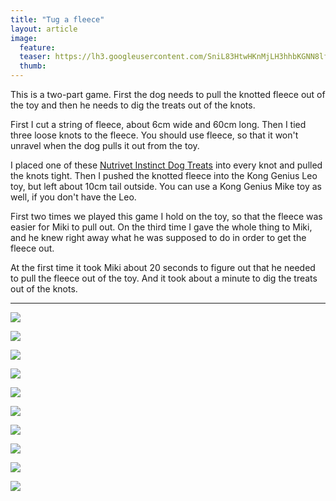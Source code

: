 ```yaml
---
title: "Tug a fleece"
layout: article
image:
  feature:
  teaser: https://lh3.googleusercontent.com/SniL83HtwHKnMjLH3hhbKGNN8lfoq5uy-H6ImYBMyz562bkOp0H6p8jKNfGrrEJeSji8c4h2zJbqrcMuzuk40VcbH7K6lbHbj--Io4-Il7J2lfJTfD3aB_CVqJb907h0yhan9Oc_g--N0r1yBTOYk6kibaul-xxi3A6likEkduQgbcyRqla2utOqfvokVU_aml7K1ywWX6AchRZ2XBnK-6fAGpLw18zYwhTLZOkSF4z7U1fZ83k0YOeDpkStfKb-UbUaGQbUMy4kipC_vym4iSbTP0_spNgYUyKLPTYdY2DgQ4a82vYLBGpFSD1QmXaAIPI_ySYqUHzRSqHEO7hVkkoWaNhllZNQ6UkeUpc2Uf8nXvwqXdlAZIJJWzLVL5TOtsbeVEcGzBXNPBuSeFds5ekSjGCvPMm4XDOraWk_9IL0rpK4IIm1nOeaUo1K659Q81unHP-B0pCEITbZREeOGcH_gxl0HDvAu3VDleKDy8rPz-89kDJFQPhKEcF1NVbNpEbgRS6WPVLpmavmpW67lXRPcNxtO2kOW7y0RPDhrfr5z-if0KECfRZnJ95_FnqKRdux=w245
  thumb:
---
```


This is a two-part game. First the dog needs to pull the knotted fleece out of the toy and then he needs to dig the treats out of the knots.

First I cut a string of fleece, about 6cm wide and 60cm long. Then I tied three loose knots to the fleece. You should use fleece, so that it won't unravel when the dog pulls it out from the toy.

I placed one of these [Nutrivet Instinct Dog Treats](http://www.zooplus.com/shop/dogs/dog_treats_chews/dog_reward_treats/other/428730) into every knot and pulled the knots tight. Then I pushed the knotted fleece into the Kong Genius Leo toy, but left about 10cm tail outside. You can use a Kong Genius Mike toy as well, if you don't have the Leo.

First two times we played this game I hold on the toy, so that the fleece was easier for Miki to pull out. On the third time I gave the whole thing to Miki, and he knew right away what he was supposed to do in order to get the fleece out.

At the first time it took Miki about 20 seconds to figure out that he needed to pull the fleece out of the toy. And it took about a minute to dig the treats out of the knots.

---

[![](https://lh3.googleusercontent.com/zV_3_TVe_8BMVzZzvDp1ljIswyNsKzwPLmyOI_imiBpS5Jv7sNWZLIrDg_CePBEqnK8sSyVz08iEi8aToRb2xhuKYQEHY34eUIAiURSjR0FwziaTRLTIEUxz3JbF_rJuXY8HW8OuBZzeUFe8lkLn8SMkb_Bp2ERna3AdHQTYOq-vfzdmCncVOjJYpntdCyle7KyGlLmFDYeywUBg7gAHd6ivBBM_SoE1N9u64DBSf6xoIABK9nlgw24ECPIwUuduCFR91si9nmrtsIA4YElHwT5YUtdKN1bmC-vOBz8QO1fSPE9rFJu03TNDUQkqRY-29wmXVLYjEivSliN2ybR0nQ8Ns3If-D1BwcUgUay1ds3YL49AxetrBB7DCjYzUorWGaA0AigEMyUQ3weqA-Lhmm_U0zsxo8O1EBN8j_-UOiQ4gOs5zympbBSJdBg6ng7mtZWPZccYjsZJ9ludrDdZKiamynFDAFihyp8QR_779zTRd6oNiN2c_uf5I4wTGMvO6_pRudNLeqGOMFeDWdJ_68I8PFdqdCwkxO3Ub6zjPnshAAUkdoe1Hj7mq69kqXMlYeJl=w800)](https://lh3.googleusercontent.com/zV_3_TVe_8BMVzZzvDp1ljIswyNsKzwPLmyOI_imiBpS5Jv7sNWZLIrDg_CePBEqnK8sSyVz08iEi8aToRb2xhuKYQEHY34eUIAiURSjR0FwziaTRLTIEUxz3JbF_rJuXY8HW8OuBZzeUFe8lkLn8SMkb_Bp2ERna3AdHQTYOq-vfzdmCncVOjJYpntdCyle7KyGlLmFDYeywUBg7gAHd6ivBBM_SoE1N9u64DBSf6xoIABK9nlgw24ECPIwUuduCFR91si9nmrtsIA4YElHwT5YUtdKN1bmC-vOBz8QO1fSPE9rFJu03TNDUQkqRY-29wmXVLYjEivSliN2ybR0nQ8Ns3If-D1BwcUgUay1ds3YL49AxetrBB7DCjYzUorWGaA0AigEMyUQ3weqA-Lhmm_U0zsxo8O1EBN8j_-UOiQ4gOs5zympbBSJdBg6ng7mtZWPZccYjsZJ9ludrDdZKiamynFDAFihyp8QR_779zTRd6oNiN2c_uf5I4wTGMvO6_pRudNLeqGOMFeDWdJ_68I8PFdqdCwkxO3Ub6zjPnshAAUkdoe1Hj7mq69kqXMlYeJl=s0)

[![](https://lh3.googleusercontent.com/O5z2EZQAKPxzG8K7_6xXX1L5_zBW7NfDVaqxI01Z3gZU86NaRW9oWRkdNo6C2DrtLvU-P_bkaYisqxkA7eWj-hPBuRPGIvQ15UwKfcpvEOGmggWnH9hmPd2sPO0EAdiUrVgqr3Ao__ZJavc47lOSlKpd1CoqvNgBznjL1ZXumXxWShulvcKP1EQydtFBLGNqy5_2kO0nRJr30NRSgajb-d30RCrKs3CZ9iETzLowEtV3hioK4QC-e-AoOh4sgV_uXBZvc7gMHSI9fj3nBhQ5Lz4r1azeDZnTlj-SDSnbCH_jeG_fTX8ANgLrbPVucOTQ4crS3BNXs5FYwnBJvO7sOK9y8kZh-M_SuAKuGFKMWzuRMvcIdQNHhAMgP33p-MpMrxklnai7JpNPwRYl4WIqZ_Y5L0scgNs41qL7eehCYk_e-lWjYlXOz9pMayon8Ghacaee2P7DzGSyFD2wxDZTa8bRPEcFj1geHMZq6MHlzqLujVTnDeRwLSucVDxKRTW_FaS9DPTNTXJq8o6nTD3Tr5d62qbX-MMnuq2UNNCw8SjlMExqJeDk2MI4HivuNpvuidVy=w800)](https://lh3.googleusercontent.com/O5z2EZQAKPxzG8K7_6xXX1L5_zBW7NfDVaqxI01Z3gZU86NaRW9oWRkdNo6C2DrtLvU-P_bkaYisqxkA7eWj-hPBuRPGIvQ15UwKfcpvEOGmggWnH9hmPd2sPO0EAdiUrVgqr3Ao__ZJavc47lOSlKpd1CoqvNgBznjL1ZXumXxWShulvcKP1EQydtFBLGNqy5_2kO0nRJr30NRSgajb-d30RCrKs3CZ9iETzLowEtV3hioK4QC-e-AoOh4sgV_uXBZvc7gMHSI9fj3nBhQ5Lz4r1azeDZnTlj-SDSnbCH_jeG_fTX8ANgLrbPVucOTQ4crS3BNXs5FYwnBJvO7sOK9y8kZh-M_SuAKuGFKMWzuRMvcIdQNHhAMgP33p-MpMrxklnai7JpNPwRYl4WIqZ_Y5L0scgNs41qL7eehCYk_e-lWjYlXOz9pMayon8Ghacaee2P7DzGSyFD2wxDZTa8bRPEcFj1geHMZq6MHlzqLujVTnDeRwLSucVDxKRTW_FaS9DPTNTXJq8o6nTD3Tr5d62qbX-MMnuq2UNNCw8SjlMExqJeDk2MI4HivuNpvuidVy=s0)

[![](https://lh3.googleusercontent.com/aU0fDTOomZdjWuxYPYum8B5llKn0F36sZFvMCcdLGPleEXHjqMDThnbPiQyMJmynifqxcq4WU-6o5KSEC5l3jQ-l_BqrrHdP8ZhW7x19aMroiVmphI4XGpbBYtlKqeqGHlORbD_0Nio6uD18nUF7ChzTeHfI5-0wcyCdPYe0T53gO529WkCltJCwrt4ueHi6YH0TUNh5xqQRUuttm7ajRtIgqdiyUivue6DFU62JibmkhrNIg6sQvQIHyvEDXvAUxAxWRVrgBsKWyPUV7mn29f3izfUo0I_HD7vCz7kZiNoSUhu_0nBcrUEYzDlMN9lp5KKeiLmyBKLB9oyy0o8fFxoq7Sfdbm0belf8zi2jLM-gBELxBjqi8Y_KdKQ0QKOv_z_-FZVYLhp_1XQCN7I-NaV2onKG4bg0-hyC24FMCIDSrzWWA-wsGmQGShJOe-pQ09IeKsjN-NFqWyUp7v9LUcHjjdCxpqOotW2W4lA-hkjKAWgW4JpgiZ8qDkuP_oE-lIjQh9IkNtKW98vse6k2cJCpPl-zgMp5kTPg4B7eEbky7f-6s3SWRVxYSZeXuC8XHL9k=w800)](https://lh3.googleusercontent.com/aU0fDTOomZdjWuxYPYum8B5llKn0F36sZFvMCcdLGPleEXHjqMDThnbPiQyMJmynifqxcq4WU-6o5KSEC5l3jQ-l_BqrrHdP8ZhW7x19aMroiVmphI4XGpbBYtlKqeqGHlORbD_0Nio6uD18nUF7ChzTeHfI5-0wcyCdPYe0T53gO529WkCltJCwrt4ueHi6YH0TUNh5xqQRUuttm7ajRtIgqdiyUivue6DFU62JibmkhrNIg6sQvQIHyvEDXvAUxAxWRVrgBsKWyPUV7mn29f3izfUo0I_HD7vCz7kZiNoSUhu_0nBcrUEYzDlMN9lp5KKeiLmyBKLB9oyy0o8fFxoq7Sfdbm0belf8zi2jLM-gBELxBjqi8Y_KdKQ0QKOv_z_-FZVYLhp_1XQCN7I-NaV2onKG4bg0-hyC24FMCIDSrzWWA-wsGmQGShJOe-pQ09IeKsjN-NFqWyUp7v9LUcHjjdCxpqOotW2W4lA-hkjKAWgW4JpgiZ8qDkuP_oE-lIjQh9IkNtKW98vse6k2cJCpPl-zgMp5kTPg4B7eEbky7f-6s3SWRVxYSZeXuC8XHL9k=s0)

[![](https://lh3.googleusercontent.com/cbCICCy643kw8Z-JQ1oPg3156c4FsIkna98-UmNF8yCStACiPAoaYn6WlhTYR0tWVwJ0bXS_-yCsQ7pZovf-PxvamSbsbUmMCkHPM67Rqloutt_8tlY5KfpP_ToIU0zVaL2Ln-pvFL72GoAWLCv7v9rDPW5gg8Zrp4IJjlxFzgHOL97YdDxAWfcqzBaBmF6eIRzbwEubs3eIgyJiD3yYXQGU7e85m8qNgxom_g79eHqAE7_kyRAKbrg_8PeKrGVoIomeu8NL0AUMpsl6WO2Pss4hwfoRbHLLFQWYcKEjlw90HWhiQKQMXytW63wtJiPnvm7RuYOL0ZmDb450ie9IYx73VP1Whry6UJomFUgfL2g5V4ABddRVqEmNlS8_N57ok1yDAm9A3hrMXH2qrFgF-m00Jd9GFJjXg5tp2l3SQeLeSWE2XCMmXAIW_weVCkewd8-s_qBQFskuQBVTM1DSCYI1HhBYxLuRpQj9ZbC5Ul0BrZUhrWXZGLN0xBqQ0rGszfYuw4yJ9KfZKwHFbblEJOuQZ9201k1SmnhnBG_gBBmEY2WQ6_zSWCBH3gdBDghtI7gB=w800)](https://lh3.googleusercontent.com/cbCICCy643kw8Z-JQ1oPg3156c4FsIkna98-UmNF8yCStACiPAoaYn6WlhTYR0tWVwJ0bXS_-yCsQ7pZovf-PxvamSbsbUmMCkHPM67Rqloutt_8tlY5KfpP_ToIU0zVaL2Ln-pvFL72GoAWLCv7v9rDPW5gg8Zrp4IJjlxFzgHOL97YdDxAWfcqzBaBmF6eIRzbwEubs3eIgyJiD3yYXQGU7e85m8qNgxom_g79eHqAE7_kyRAKbrg_8PeKrGVoIomeu8NL0AUMpsl6WO2Pss4hwfoRbHLLFQWYcKEjlw90HWhiQKQMXytW63wtJiPnvm7RuYOL0ZmDb450ie9IYx73VP1Whry6UJomFUgfL2g5V4ABddRVqEmNlS8_N57ok1yDAm9A3hrMXH2qrFgF-m00Jd9GFJjXg5tp2l3SQeLeSWE2XCMmXAIW_weVCkewd8-s_qBQFskuQBVTM1DSCYI1HhBYxLuRpQj9ZbC5Ul0BrZUhrWXZGLN0xBqQ0rGszfYuw4yJ9KfZKwHFbblEJOuQZ9201k1SmnhnBG_gBBmEY2WQ6_zSWCBH3gdBDghtI7gB=s0)

[![](https://lh3.googleusercontent.com/x4J9PWe-mSOoNN--kgIv1VC-qQca9E_VKXaMuroF6aWOnIc-PmysmKM0d4VFerbAN0YJTsA9sYxB7tKIgYKtxsIRN_Yg026AQLUcdyq5ZES7ccIfUDjup_Va0tr3NXke8xHOYn4HTKNcYbM2lMvD7kLDvuNSySMmxDeB1iBAvb3--N_b1OyByUBnD3uXfABmLUzU9H9cwqq739x1iY7yyvUrgV0qokvuV1wPDJ6yXnyADzqvvh0KbQOfw_vWdvKsK4s7M5lpF4agULCelJXEviF27pzg1qD0KYHgTFU8A750DzdQdJdD374ZRTplfcznRLrxIz1fpPPNpL5Lm0jcQWZGKS8L63cnhq679MO6cD6B80RyDtkcaKW2akzegolvj4rdXqCBO4A62WmqNBeekKo3h_btmrciNaR9aSSZPqbLw3Un4w5BKTD52BhMW2_EwQ4n-c7Kr54Oa598f5t2uwmCkAGsPF3e_iJrGPsBr1Q2MHO_3gDr_Kg60pnt9FXFhLfAhpN7NgQt-wnSLWMYRBJ1X8p880OXXn1kkCPZLb2NYdYi9SEi0aRXKS89UXj76Ork=w800)](https://lh3.googleusercontent.com/x4J9PWe-mSOoNN--kgIv1VC-qQca9E_VKXaMuroF6aWOnIc-PmysmKM0d4VFerbAN0YJTsA9sYxB7tKIgYKtxsIRN_Yg026AQLUcdyq5ZES7ccIfUDjup_Va0tr3NXke8xHOYn4HTKNcYbM2lMvD7kLDvuNSySMmxDeB1iBAvb3--N_b1OyByUBnD3uXfABmLUzU9H9cwqq739x1iY7yyvUrgV0qokvuV1wPDJ6yXnyADzqvvh0KbQOfw_vWdvKsK4s7M5lpF4agULCelJXEviF27pzg1qD0KYHgTFU8A750DzdQdJdD374ZRTplfcznRLrxIz1fpPPNpL5Lm0jcQWZGKS8L63cnhq679MO6cD6B80RyDtkcaKW2akzegolvj4rdXqCBO4A62WmqNBeekKo3h_btmrciNaR9aSSZPqbLw3Un4w5BKTD52BhMW2_EwQ4n-c7Kr54Oa598f5t2uwmCkAGsPF3e_iJrGPsBr1Q2MHO_3gDr_Kg60pnt9FXFhLfAhpN7NgQt-wnSLWMYRBJ1X8p880OXXn1kkCPZLb2NYdYi9SEi0aRXKS89UXj76Ork=s0)

[![](https://lh3.googleusercontent.com/VbJLobDE92ZQLT5T2bsgVEVNK6SPrG0WruPRNMDuCsG1730K7ycmHylaQqKbt0xWvgL1iBS9yYMpq5wuEz3NG4JZ-pRhg9p5jCq1ysfelRjY7ohS04y2wv0XCSebne7__VXkr0O9KfEXisL9WXVAXPrzF4JLS0JCzoxaq618ld6CXwSJwo22cARHkV0g-PooDcftRIEzknIgrpEM2uq6dpoXeUkWbKGtO9u8QjXyKsRWQn9oNrYECp_7dQ0m9dc-b5B06Bz2OHs2kHPh9HsF99adRrjy4jNHTJV7F4SKS4tfljCb8GqtjijF9Mp_up50eL1T1Szrsp4VIyzaVKcKX120sboijtVyaQahS9rTDWDkSW_GJZUcHiTHx6vtRdL02bGKB7Vp_0dm0bGwj9exMdhIRuvpc6YpnSH23_V0ckA79yaKUS0MMpPUWSJzJCIARwqPG1Go67VoYXNXP91fClZUlJZBae_hZyJdcd_bt8ImwuNdZdhmB7LFtu9Six5Nts8J6zP_DODrRkE_9vGVE_RV-8r1GjG5yfZyThWEa_ITAAjBlUq4DszYfCxhX3ZknZ8m=w800)](https://lh3.googleusercontent.com/VbJLobDE92ZQLT5T2bsgVEVNK6SPrG0WruPRNMDuCsG1730K7ycmHylaQqKbt0xWvgL1iBS9yYMpq5wuEz3NG4JZ-pRhg9p5jCq1ysfelRjY7ohS04y2wv0XCSebne7__VXkr0O9KfEXisL9WXVAXPrzF4JLS0JCzoxaq618ld6CXwSJwo22cARHkV0g-PooDcftRIEzknIgrpEM2uq6dpoXeUkWbKGtO9u8QjXyKsRWQn9oNrYECp_7dQ0m9dc-b5B06Bz2OHs2kHPh9HsF99adRrjy4jNHTJV7F4SKS4tfljCb8GqtjijF9Mp_up50eL1T1Szrsp4VIyzaVKcKX120sboijtVyaQahS9rTDWDkSW_GJZUcHiTHx6vtRdL02bGKB7Vp_0dm0bGwj9exMdhIRuvpc6YpnSH23_V0ckA79yaKUS0MMpPUWSJzJCIARwqPG1Go67VoYXNXP91fClZUlJZBae_hZyJdcd_bt8ImwuNdZdhmB7LFtu9Six5Nts8J6zP_DODrRkE_9vGVE_RV-8r1GjG5yfZyThWEa_ITAAjBlUq4DszYfCxhX3ZknZ8m=s0)

[![](https://lh3.googleusercontent.com/NgiY2581R0WpKQcfpKtAt5EQ0kh1PyPDqDPKIv8Y0fFq-qoQm1vr0c1Z3o7LEwyRbhNkp22j0IZrQNQwPh9BOtFMBvpQpALOMix7uCnQlAaPBAqeU3aC-IVWTsgAjVb9DtQqdekK6NRitwG_NINKZ66CVKolpPSaHhZJv53NxHpVldZvVS32RVEA01DfCm3L8rkKCyxExThI1plfmcPRm2MitGCpBg03cz_-PAS6shjhwDTq3jJ3fzfJD8LkdYJ6xgitwWHmjeG05YNyi-RgRq7AHV4FfbBEvJgsIUXULwQ-EtlTqWMwRo5NQxhsar3o2d24nPVULXCm8byLaJMroas42eobgzAhj0c72fwN2xtDqgCuL4VhcEVg2AvwBL3UYlkz1FpSU36Z1AnArRm5jGxhmw-uRrXjysMBme6vk0TWgchqRnpZpVVJjEXXSlT8Eurt0P6MSTz_HbDva76Xaxkjss3jDMVzLaDWeAu5P5CEj6HNw_SgvTeTceQm3QBQv95UZ-lEmu8bzlqtXnLHNYuW670U1jyak9DXrhR_1ni6_C6DsW7b4XfWr5DT4ID0vUMu=w800)](https://lh3.googleusercontent.com/NgiY2581R0WpKQcfpKtAt5EQ0kh1PyPDqDPKIv8Y0fFq-qoQm1vr0c1Z3o7LEwyRbhNkp22j0IZrQNQwPh9BOtFMBvpQpALOMix7uCnQlAaPBAqeU3aC-IVWTsgAjVb9DtQqdekK6NRitwG_NINKZ66CVKolpPSaHhZJv53NxHpVldZvVS32RVEA01DfCm3L8rkKCyxExThI1plfmcPRm2MitGCpBg03cz_-PAS6shjhwDTq3jJ3fzfJD8LkdYJ6xgitwWHmjeG05YNyi-RgRq7AHV4FfbBEvJgsIUXULwQ-EtlTqWMwRo5NQxhsar3o2d24nPVULXCm8byLaJMroas42eobgzAhj0c72fwN2xtDqgCuL4VhcEVg2AvwBL3UYlkz1FpSU36Z1AnArRm5jGxhmw-uRrXjysMBme6vk0TWgchqRnpZpVVJjEXXSlT8Eurt0P6MSTz_HbDva76Xaxkjss3jDMVzLaDWeAu5P5CEj6HNw_SgvTeTceQm3QBQv95UZ-lEmu8bzlqtXnLHNYuW670U1jyak9DXrhR_1ni6_C6DsW7b4XfWr5DT4ID0vUMu=s0)

[![](https://lh3.googleusercontent.com/M-_YI-2s71-igza09S2Bn8oYeiTeVaq8xM0wGnED0sEazBoW8KQJrTJi8McsILHsW0D_VxA4MhSL3tWoIzj3iVnLqymdu3P5kcWYrOE0jZQr1EYfJpA97GmAzfIY9usoGxZvy2IoGUGzp-HvXIOi5cJYz0dNrLiUU31GOUcDF0QmyMSNQtSp0cdtbYfh5btjTaOJj8M_tbQulsAc3wu183JOgLMnpdF57ug3lhXPoFrlkFVqqA4afzcA7BBFAPvIEN8uvkJpP7S6-DTz6IvhKy24sDhVYZBgeRimX58QwchdBKRYhIwU91MAD-IKD85Oy36Y7dNVY7HawZ0oAIgFR9fml2EihL7fJx9vjOv2NqvCkYEhunBqWtf1RArjD9AYwENtF8lJls3fWzR_o26927qla8uY3WaIJkv3FyK7s7sQuKomF8XSD747CQ8fRtMX3ErGol05wxDY0A8Nxv884G6oacHd8og5cMqSvFWKO11_fXO8gtS8T9qwBwsYr67kJ0vHD9ChaP4hk7bgMD_X9fIu1Ac9y2-5KX_rBOFZGzOSNH2zclwD1DRMKPekOE62modF=w800)](https://lh3.googleusercontent.com/M-_YI-2s71-igza09S2Bn8oYeiTeVaq8xM0wGnED0sEazBoW8KQJrTJi8McsILHsW0D_VxA4MhSL3tWoIzj3iVnLqymdu3P5kcWYrOE0jZQr1EYfJpA97GmAzfIY9usoGxZvy2IoGUGzp-HvXIOi5cJYz0dNrLiUU31GOUcDF0QmyMSNQtSp0cdtbYfh5btjTaOJj8M_tbQulsAc3wu183JOgLMnpdF57ug3lhXPoFrlkFVqqA4afzcA7BBFAPvIEN8uvkJpP7S6-DTz6IvhKy24sDhVYZBgeRimX58QwchdBKRYhIwU91MAD-IKD85Oy36Y7dNVY7HawZ0oAIgFR9fml2EihL7fJx9vjOv2NqvCkYEhunBqWtf1RArjD9AYwENtF8lJls3fWzR_o26927qla8uY3WaIJkv3FyK7s7sQuKomF8XSD747CQ8fRtMX3ErGol05wxDY0A8Nxv884G6oacHd8og5cMqSvFWKO11_fXO8gtS8T9qwBwsYr67kJ0vHD9ChaP4hk7bgMD_X9fIu1Ac9y2-5KX_rBOFZGzOSNH2zclwD1DRMKPekOE62modF=s0)

[![](https://lh3.googleusercontent.com/YOXXH4MUoyPMwGuGCO8X6S46o9RmDfOrlemul-x2CkTWXzJZ-6wLIob_VHQDkFlv_ftYZv03YSDdJyGW6g8rmDhNleKMMJgxRPVtGH4-XXI15Dhy6t20x2t7kYM1058j-ZEVG_7pGH_HB-T0wLIEuINRs7ROe5nIKet2e7U8qslxsdNntaYmVJVtwLNbp_dp7YFjiCJIs_xhpM53QVwTdsRr0hVyYR0j-Dyp8YfN1VAU7bVwusszC50R5VSVuzZGYEH7M7R5ScIazmzprkfXxnec_Zdu2OPZE311UDE_Bhh4RoqwckksqhmtJzEhZtZAvLxHWcNSd2L7a02brOVJjhuubQACvQoS199PGn2cNjdFszsLNIo6KBBsXKDdfw-rWoO5x1TyvO_2WXwfeSLIH2UslxvosCxsYt-kqBL7r8nP25vS0a-kR4k0liV0ilvFbDiHykH7UjQS1kgFb4uDs5UFWNk44OfA2sHAcUwiXo5wArgGhtE0vR86jU87lTOdVIaOkstp57B7-29TVp1LiSxAJL-AeE--clWTwb1e0Zsy9UqIGWC9QRu4GLvrxBhz_Rh1=w800)](https://lh3.googleusercontent.com/YOXXH4MUoyPMwGuGCO8X6S46o9RmDfOrlemul-x2CkTWXzJZ-6wLIob_VHQDkFlv_ftYZv03YSDdJyGW6g8rmDhNleKMMJgxRPVtGH4-XXI15Dhy6t20x2t7kYM1058j-ZEVG_7pGH_HB-T0wLIEuINRs7ROe5nIKet2e7U8qslxsdNntaYmVJVtwLNbp_dp7YFjiCJIs_xhpM53QVwTdsRr0hVyYR0j-Dyp8YfN1VAU7bVwusszC50R5VSVuzZGYEH7M7R5ScIazmzprkfXxnec_Zdu2OPZE311UDE_Bhh4RoqwckksqhmtJzEhZtZAvLxHWcNSd2L7a02brOVJjhuubQACvQoS199PGn2cNjdFszsLNIo6KBBsXKDdfw-rWoO5x1TyvO_2WXwfeSLIH2UslxvosCxsYt-kqBL7r8nP25vS0a-kR4k0liV0ilvFbDiHykH7UjQS1kgFb4uDs5UFWNk44OfA2sHAcUwiXo5wArgGhtE0vR86jU87lTOdVIaOkstp57B7-29TVp1LiSxAJL-AeE--clWTwb1e0Zsy9UqIGWC9QRu4GLvrxBhz_Rh1=s0)

[![](https://lh3.googleusercontent.com/EzHaKgI3iVC4JPI_zjLTiWKZCKXMYhRLAq2s5qdCl4Oc3vl9T0_ykMU5LM49eBui3f8uOrydXkgL0HBrb8fBs__3CK9_pPHKVXWfx-_9wMnO3H6vsI5uJvuVC374Ww7gQa8EuwFZ2MVZO20f-skFl5Rsfc1E_0Z0qR5xuBecRh-iSJLjPqdyrmOxpboxKCdlkYDOK0kDK4zmPjk1C1DZvvr7LLDNRBNCWwAQsORufZP_Xg6-bHGH07-ULckQY0P4yXkCMh7rxXD_eish5GqYztGNb65j3XHzlZnJnGHiAsmtF_g88fzkoRXvmmvs0aLimhRqXz7TqJusUK43F4O0h17Ox9IxrxoDUq3jMzYdXOCJVyUPeqhBR6Ks6xF0y2DuI1S-hA8x6mjZZdmF6mUydKCXoeqDUwOPUg_TuXsuZNag0Tsk3ExmEIwNdlla7ExTckY5t4DVLue_wIsb908sLzpi3ENwRZd0ucGNpttOuizfH68BK2CyZ4RtrMfcPqR7hzDVQUXWioQmS0PZ5o9d2QqOIxy4IczC086s0P6IImTo7ibd8BbNkfnYivpdezokEDcx=w800)](https://lh3.googleusercontent.com/EzHaKgI3iVC4JPI_zjLTiWKZCKXMYhRLAq2s5qdCl4Oc3vl9T0_ykMU5LM49eBui3f8uOrydXkgL0HBrb8fBs__3CK9_pPHKVXWfx-_9wMnO3H6vsI5uJvuVC374Ww7gQa8EuwFZ2MVZO20f-skFl5Rsfc1E_0Z0qR5xuBecRh-iSJLjPqdyrmOxpboxKCdlkYDOK0kDK4zmPjk1C1DZvvr7LLDNRBNCWwAQsORufZP_Xg6-bHGH07-ULckQY0P4yXkCMh7rxXD_eish5GqYztGNb65j3XHzlZnJnGHiAsmtF_g88fzkoRXvmmvs0aLimhRqXz7TqJusUK43F4O0h17Ox9IxrxoDUq3jMzYdXOCJVyUPeqhBR6Ks6xF0y2DuI1S-hA8x6mjZZdmF6mUydKCXoeqDUwOPUg_TuXsuZNag0Tsk3ExmEIwNdlla7ExTckY5t4DVLue_wIsb908sLzpi3ENwRZd0ucGNpttOuizfH68BK2CyZ4RtrMfcPqR7hzDVQUXWioQmS0PZ5o9d2QqOIxy4IczC086s0P6IImTo7ibd8BbNkfnYivpdezokEDcx=s0)
